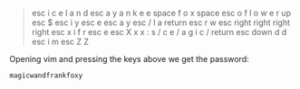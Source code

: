 
>
> esc i c e l a n d esc a y a n k e e space f o x
> space esc o f l o w e r up esc $ esc i y esc e esc a
> y esc / l a return esc r w esc right right right
> right esc x i f r esc e esc X x x : s / c e / a g i
> c / return esc down d d esc i m esc Z Z
>

Opening vim and pressing the keys above we get the password:

```
magicwandfrankfoxy
```
